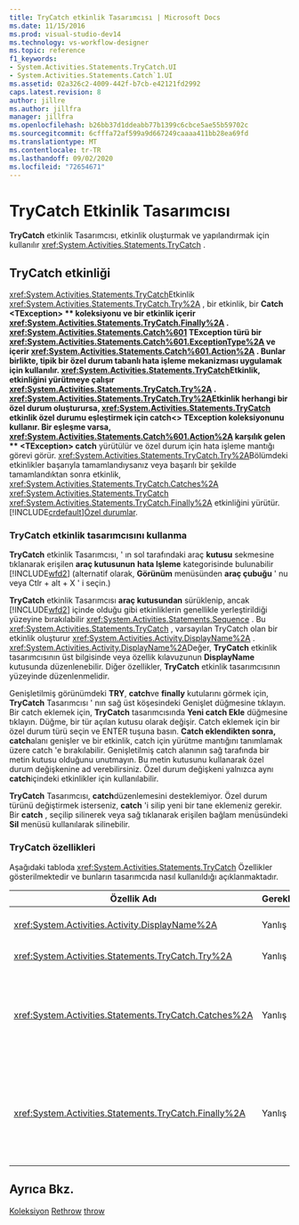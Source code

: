 ```yaml
---
title: TryCatch etkinlik Tasarımcısı | Microsoft Docs
ms.date: 11/15/2016
ms.prod: visual-studio-dev14
ms.technology: vs-workflow-designer
ms.topic: reference
f1_keywords:
- System.Activities.Statements.TryCatch.UI
- System.Activities.Statements.Catch`1.UI
ms.assetid: 02a326c2-4009-442f-b7cb-e42121fd2992
caps.latest.revision: 8
author: jillre
ms.author: jillfra
manager: jillfra
ms.openlocfilehash: b26bb37d1ddeabb77b1399c6cbce5ae55b59702c
ms.sourcegitcommit: 6cfffa72af599a9d667249caaaa411bb28ea69fd
ms.translationtype: MT
ms.contentlocale: tr-TR
ms.lasthandoff: 09/02/2020
ms.locfileid: "72654671"
---
```

# <a name="trycatch-activity-designer"></a>TryCatch Etkinlik Tasarımcısı
**TryCatch** etkinlik Tasarımcısı, etkinlik oluşturmak ve yapılandırmak için kullanılır <xref:System.Activities.Statements.TryCatch> .

## <a name="the-trycatch-activity"></a>TryCatch etkinliği
 <xref:System.Activities.Statements.TryCatch>Etkinlik <xref:System.Activities.Statements.TryCatch.Try%2A> , bir etkinlik, bir **Catch \<TException> ** koleksiyonu ve bir etkinlik içerir <xref:System.Activities.Statements.TryCatch.Finally%2A> . <xref:System.Activities.Statements.Catch%601> **TException** türü bir <xref:System.Activities.Statements.Catch%601.ExceptionType%2A> ve içerir <xref:System.Activities.Statements.Catch%601.Action%2A> . Bunlar birlikte, tipik bir özel durum tabanlı hata işleme mekanizması uygulamak için kullanılır. <xref:System.Activities.Statements.TryCatch>Etkinlik, etkinliğini yürütmeye çalışır <xref:System.Activities.Statements.TryCatch.Try%2A> . <xref:System.Activities.Statements.TryCatch.Try%2A>Etkinlik herhangi bir özel durum oluşturursa, <xref:System.Activities.Statements.TryCatch> etkinlik özel durumu eşleştirmek için **catch<\> TException** koleksiyonunu kullanır. Bir eşleşme varsa, <xref:System.Activities.Statements.Catch%601.Action%2A> karşılık gelen ** \<TException> catch** yürütülür ve özel durum için hata işleme mantığı görevi görür. <xref:System.Activities.Statements.TryCatch.Try%2A>Bölümdeki etkinlikler başarıyla tamamlandıysanız veya başarılı bir şekilde tamamlandıktan sonra etkinlik, <xref:System.Activities.Statements.TryCatch.Catches%2A> <xref:System.Activities.Statements.TryCatch> <xref:System.Activities.Statements.TryCatch.Finally%2A> etkinliğini yürütür. [!INCLUDE[crdefault](../includes/crdefault-md.md)][Özel durumlar](https://msdn.microsoft.com/library/065205cc-52dd-4f30-9578-b17d8d113136).

### <a name="using-the-trycatch-activity-designer"></a>TryCatch etkinlik tasarımcısını kullanma
 **TryCatch** etkinlik Tasarımcısı, ' ın sol tarafındaki araç **kutusu** sekmesine tıklanarak erişilen **araç kutusunun** **hata Işleme** kategorisinde bulunabilir [!INCLUDE[wfd2](../includes/wfd2-md.md)] (alternatif olarak, **Görünüm** menüsünden **araç çubuğu** ' nu veya Ctlr + alt + X ' i seçin.)

 **TryCatch** etkinlik Tasarımcısı **araç kutusundan** sürüklenip, ancak [!INCLUDE[wfd2](../includes/wfd2-md.md)] içinde olduğu gibi etkinliklerin genellikle yerleştirildiği yüzeyine bırakılabilir <xref:System.Activities.Statements.Sequence> . Bu <xref:System.Activities.Statements.TryCatch> , varsayılan TryCatch olan bir etkinlik oluşturur <xref:System.Activities.Activity.DisplayName%2A> . <xref:System.Activities.Activity.DisplayName%2A>Değer, **TryCatch** etkinlik tasarımcısının üst bilgisinde veya özellik kılavuzunun **DisplayName** kutusunda düzenlenebilir. Diğer özellikler, **TryCatch** etkinlik tasarımcısının yüzeyinde düzenlenmelidir.

 Genişletilmiş görünümdeki **TRY**, **catch**ve **finally** kutularını görmek için, **TryCatch** Tasarımcısı ' nın sağ üst köşesindeki Genişlet düğmesine tıklayın. Bir catch eklemek için, **TryCatch** tasarımcısında **Yeni catch Ekle** düğmesine tıklayın. Düğme, bir tür açılan kutusu olarak değişir. Catch eklemek için bir özel durum türü seçin ve ENTER tuşuna basın. **Catch eklendikten sonra, catch**alanı genişler ve bir etkinlik, catch için yürütme mantığını tanımlamak üzere catch 'e bırakılabilir. Genişletilmiş catch alanının sağ tarafında bir metin kutusu olduğunu unutmayın. Bu metin kutusunu kullanarak özel durum değişkenine ad verebilirsiniz. Özel durum değişkeni yalnızca aynı **catch**içindeki etkinlikler için kullanılabilir.

 **TryCatch** Tasarımcısı, **catch**düzenlemesini desteklemiyor. Özel durum türünü değiştirmek isterseniz, **catch** 'i silip yeni bir tane eklemeniz gerekir. Bir **catch** , seçilip silinerek veya sağ tıklanarak erişilen bağlam menüsündeki **Sil** menüsü kullanılarak silinebilir.

### <a name="the-trycatch-properties"></a>TryCatch özellikleri
 Aşağıdaki tabloda <xref:System.Activities.Statements.TryCatch> Özellikler gösterilmektedir ve bunların tasarımcıda nasıl kullanıldığı açıklanmaktadır.

|Özellik Adı|Gerekli|Kullanım|
|-------------------|--------------|-----------|
|<xref:System.Activities.Activity.DisplayName%2A>|Yanlış|Etkinliğin isteğe bağlı kolay adını belirtir <xref:System.Activities.Statements.TryCatch> . Varsayılan değer TryCatch ' dir.|
|<xref:System.Activities.Statements.TryCatch.Try%2A>|Yanlış|İlk yürütüldüğünde etkinlik yürütülür <xref:System.Activities.Statements.TryCatch> .|
|<xref:System.Activities.Statements.TryCatch.Catches%2A>|Yanlış|**Catch** <xref:System.Activities.Statements.TryCatch.Try%2A> Etkinlik bir özel durum oluşturduğunda denetlenecek catch öğelerinin koleksiyonu.<br /><br /> ' De en az bir etkinlik <xref:System.Activities.Statements.TryCatch.Catches%2A> veya bloktaki bir etkinlik eklemeniz gerekiyor <xref:System.Activities.Statements.TryCatch.Finally%2A> .|
|<xref:System.Activities.Statements.TryCatch.Finally%2A>|Yanlış|<xref:System.Activities.Statements.TryCatch.Try%2A>Koleksiyonda ve tüm gerekli etkinliklerden <xref:System.Activities.Statements.TryCatch.Catches%2A> yürütme tamamlandığında yürütülecek etkinlik.<br /><br /> ' De en az bir etkinlik <xref:System.Activities.Statements.TryCatch.Catches%2A> veya bloktaki bir etkinlik eklemeniz gerekiyor <xref:System.Activities.Statements.TryCatch.Finally%2A> .|

## <a name="see-also"></a>Ayrıca Bkz.
 [Koleksiyon](../workflow-designer/collection-activity-designers.md) [Rethrow](../workflow-designer/rethrow-activity-designer.md) [throw](../workflow-designer/throw-activity-designer.md)